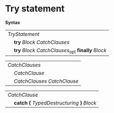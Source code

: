 # Try statement

**Syntax**

<table>
    <tr>
        <td colspan="2"><i>TryStatement</i></td>
    </tr>
    <tr>
        <td>&nbsp;</td><td><b>try</b> <i>Block</i> <i>CatchClauses</i></td>
    </tr>
    <tr>
        <td>&nbsp;</td><td><b>try</b> <i>Block</i> <i>CatchClauses</i><sub>opt</sub> <b>finally</b> <i>Block</i></td>
    </tr>
</table>

<table>
    <tr>
        <td colspan="2"><i>CatchClauses</i></td>
    </tr>
    <tr>
        <td>&nbsp;</td><td><i>CatchClause</i></td>
    </tr>
    <tr>
        <td>&nbsp;</td><td><i>CatchClauses</i> <i>CatchClause</i></td>
    </tr>
</table>

<table>
    <tr>
        <td colspan="2"><i>CatchClause</i></td>
    </tr>
    <tr>
        <td>&nbsp;</td><td><b>catch &#x28;</b> <i>TypedDestructuring</i> <b>&#x29;</b> <i>Block</i></td>
    </tr>
</table>